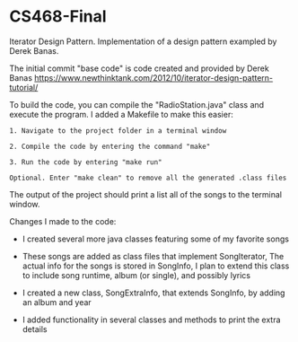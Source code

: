 # CS468-Final
Iterator Design Pattern. Implementation of a design pattern exampled by Derek Banas.

The initial commit "base code" is code created and provided by Derek Banas
https://www.newthinktank.com/2012/10/iterator-design-pattern-tutorial/

To build the code, you can compile the "RadioStation.java" class and execute the program.
I added a Makefile to make this easier:

    1. Navigate to the project folder in a terminal window
    
    2. Compile the code by entering the command "make"
    
    3. Run the code by entering "make run"
    
    Optional. Enter "make clean" to remove all the generated .class files

The output of the project should print a list all of the songs to the terminal window.


Changes I made to the code:
- I created several more java classes featuring some of my favorite songs
- These songs are added as class files that implement SongIterator,
   The actual info for the songs is stored in SongInfo, I plan to extend 
   this class to include song runtime, album (or single), and possibly lyrics

- I created a new class, SongExtraInfo, that extends SongInfo, by adding an album and year

- I added functionality in several classes and methods to print the extra details
